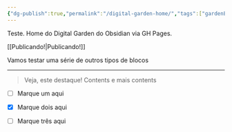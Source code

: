 ```yaml
---
{"dg-publish":true,"permalink":"/digital-garden-home/","tags":["gardenEntry"]}
---
```


Teste. Home do Digital Garden do Obsidian via GH Pages.

[[Publicando!\|Publicando!]]


Vamos testar uma série de outros tipos de blocos

---

> Veja, este destaque!
> Contents
> e mais contents

- [ ] Marque um aqui
- [x] Marque dois aqui
- [ ] Marque três aqui

